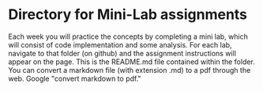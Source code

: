 # Directory for Mini-Lab assignments

Each week you will practice the concepts by completing a mini lab, which will consist of code implementation and some analysis. For each lab, navigate to that folder (on github) and the assignment instructions will appear on the page. This is the README.md file contained within the folder. You can convert a markdown file (with extension .md) to a pdf through the web. Google "convert markdown to pdf."
